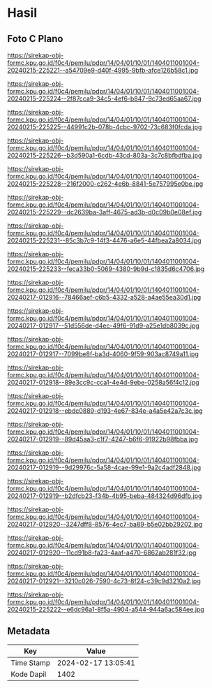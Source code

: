 # Hasil

## Foto C Plano

https://sirekap-obj-formc.kpu.go.id/f0c4/pemilu/pdpr/14/04/01/10/01/1404011001004-20240215-225221--a54709e9-d40f-4995-9bfb-afce126b58c1.jpg

https://sirekap-obj-formc.kpu.go.id/f0c4/pemilu/pdpr/14/04/01/10/01/1404011001004-20240215-225224--2f87cca9-34c5-4ef6-b847-9c73ed65aa67.jpg

https://sirekap-obj-formc.kpu.go.id/f0c4/pemilu/pdpr/14/04/01/10/01/1404011001004-20240215-225225--44991c2b-078b-4cbc-9702-73c683f0fcda.jpg

https://sirekap-obj-formc.kpu.go.id/f0c4/pemilu/pdpr/14/04/01/10/01/1404011001004-20240215-225226--b3d590a1-6cdb-43cd-803a-3c7c8bfbdfba.jpg

https://sirekap-obj-formc.kpu.go.id/f0c4/pemilu/pdpr/14/04/01/10/01/1404011001004-20240215-225228--216f2000-c262-4e6b-8841-5e757995e0be.jpg

https://sirekap-obj-formc.kpu.go.id/f0c4/pemilu/pdpr/14/04/01/10/01/1404011001004-20240215-225229--dc2639ba-3aff-4675-ad3b-d0c09b0e08ef.jpg

https://sirekap-obj-formc.kpu.go.id/f0c4/pemilu/pdpr/14/04/01/10/01/1404011001004-20240215-225231--85c3b7c9-14f3-4476-a6e5-44fbea2a8034.jpg

https://sirekap-obj-formc.kpu.go.id/f0c4/pemilu/pdpr/14/04/01/10/01/1404011001004-20240215-225233--feca33b0-5069-4380-9b9d-c1835d6c4706.jpg

https://sirekap-obj-formc.kpu.go.id/f0c4/pemilu/pdpr/14/04/01/10/01/1404011001004-20240217-012916--78466aef-c6b5-4332-a528-a4ae55ea30d1.jpg

https://sirekap-obj-formc.kpu.go.id/f0c4/pemilu/pdpr/14/04/01/10/01/1404011001004-20240217-012917--51d556de-d4ec-49f6-91d9-a25e1db8039c.jpg

https://sirekap-obj-formc.kpu.go.id/f0c4/pemilu/pdpr/14/04/01/10/01/1404011001004-20240217-012917--7099be8f-ba3d-4060-9f59-903ac8749a11.jpg

https://sirekap-obj-formc.kpu.go.id/f0c4/pemilu/pdpr/14/04/01/10/01/1404011001004-20240217-012918--89e3cc9c-cca1-4e4d-9ebe-0258a56f4c12.jpg

https://sirekap-obj-formc.kpu.go.id/f0c4/pemilu/pdpr/14/04/01/10/01/1404011001004-20240217-012918--ebdc0889-d193-4e67-834e-a4a5e42a7c3c.jpg

https://sirekap-obj-formc.kpu.go.id/f0c4/pemilu/pdpr/14/04/01/10/01/1404011001004-20240217-012919--89d45aa3-c1f7-4247-b6f6-91922b98fbba.jpg

https://sirekap-obj-formc.kpu.go.id/f0c4/pemilu/pdpr/14/04/01/10/01/1404011001004-20240217-012919--9d29976c-5a58-4cae-99e1-9a2c4adf2848.jpg

https://sirekap-obj-formc.kpu.go.id/f0c4/pemilu/pdpr/14/04/01/10/01/1404011001004-20240217-012919--b2dfcb23-f34b-4b95-beba-484324d96dfb.jpg

https://sirekap-obj-formc.kpu.go.id/f0c4/pemilu/pdpr/14/04/01/10/01/1404011001004-20240217-012920--3247dff8-8576-4ec7-ba89-b5e02bb29202.jpg

https://sirekap-obj-formc.kpu.go.id/f0c4/pemilu/pdpr/14/04/01/10/01/1404011001004-20240217-012920--11cd91b8-fa23-4aaf-a470-6862ab281f32.jpg

https://sirekap-obj-formc.kpu.go.id/f0c4/pemilu/pdpr/14/04/01/10/01/1404011001004-20240217-012921--3210c026-7590-4c73-8f24-c39c9d3210a2.jpg

https://sirekap-obj-formc.kpu.go.id/f0c4/pemilu/pdpr/14/04/01/10/01/1404011001004-20240215-225222--e6dc96a1-8f5a-4904-a544-944a6ac584ee.jpg


## Metadata

| Key        | Value               |
| ---------- | ------------------- |
| Time Stamp | 2024-02-17 13:05:41 |
| Kode Dapil | 1402                |



